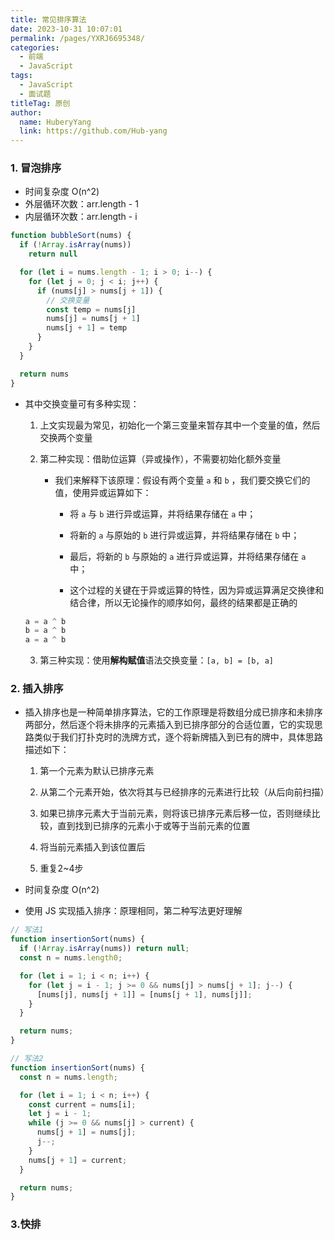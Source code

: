 ```yaml
---
title: 常见排序算法
date: 2023-10-31 10:07:01
permalink: /pages/YXRJ6695348/
categories:
  - 前端
  - JavaScript
tags:
  - JavaScript
  - 面试题
titleTag: 原创
author:
  name: HuberyYang
  link: https://github.com/Hub-yang
---
```


### 1. 冒泡排序

- 时间复杂度 O(n^2)
- 外层循环次数：arr.length - 1
- 内层循环次数：arr.length - i

<!-- more -->

```js
function bubbleSort(nums) {
  if (!Array.isArray(nums))
    return null

  for (let i = nums.length - 1; i > 0; i--) {
    for (let j = 0; j < i; j++) {
      if (nums[j] > nums[j + 1]) {
        // 交换变量
        const temp = nums[j]
        nums[j] = nums[j + 1]
        nums[j + 1] = temp
      }
    }
  }

  return nums
}
```

- 其中交换变量可有多种实现：

  1. 上文实现最为常见，初始化一个第三变量来暂存其中一个变量的值，然后交换两个变量

  2. 第二种实现：借助位运算（异或操作），不需要初始化额外变量

     - 我们来解释下该原理：假设有两个变量 `a` 和 `b` ，我们要交换它们的值，使用异或运算如下：

       - 将 `a` 与 `b` 进行异或运算，并将结果存储在 `a` 中；

       - 将新的 `a` 与原始的 `b` 进行异或运算，并将结果存储在 `b` 中；

       - 最后，将新的 `b` 与原始的 `a` 进行异或运算，并将结果存储在 `a` 中；

       - 这个过程的关键在于异或运算的特性，因为异或运算满足交换律和结合律，所以无论操作的顺序如何，最终的结果都是正确的

  ```js
  a = a ^ b
  b = a ^ b
  a = a ^ b
  ```

  3. 第三种实现：使用**解构赋值**语法交换变量：`[a, b] = [b, a]`

### 2. 插入排序

- 插入排序也是一种简单排序算法，它的工作原理是将数组分成已排序和未排序两部分，然后逐个将未排序的元素插入到已排序部分的合适位置，它的实现思路类似于我们打扑克时的洗牌方式，逐个将新牌插入到已有的牌中，具体思路描述如下：

  1. 第一个元素为默认已排序元素

  2. 从第二个元素开始，依次将其与已经排序的元素进行比较（从后向前扫描）

  3. 如果已排序元素大于当前元素，则将该已排序元素后移一位，否则继续比较，直到找到已排序的元素小于或等于当前元素的位置

  4. 将当前元素插入到该位置后

  5. 重复2~4步
- 时间复杂度 O(n^2)
- 使用 JS 实现插入排序：原理相同，第二种写法更好理解

```js
// 写法1
function insertionSort(nums) {
  if (!Array.isArray(nums)) return null;
  const n = nums.length0;

  for (let i = 1; i < n; i++) {
    for (let j = i - 1; j >= 0 && nums[j] > nums[j + 1]; j--) {
      [nums[j], nums[j + 1]] = [nums[j + 1], nums[j]];
    }
  }

  return nums;
}

// 写法2
function insertionSort(nums) {
  const n = nums.length;

  for (let i = 1; i < n; i++) {
    const current = nums[i];
    let j = i - 1;
    while (j >= 0 && nums[j] > current) {
      nums[j + 1] = nums[j];
      j--;
    }
    nums[j + 1] = current;
  }

  return nums;
}
```

### 3.快排
